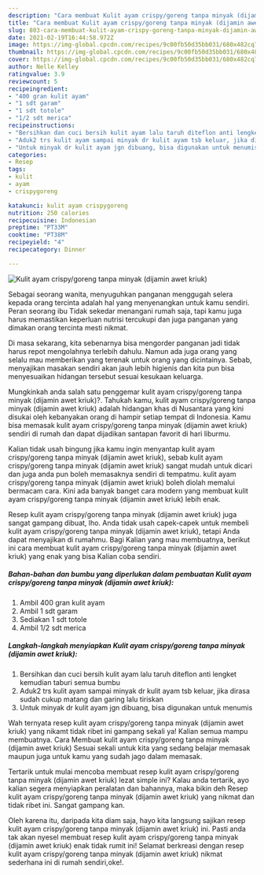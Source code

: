 ```yaml
---
description: "Cara membuat Kulit ayam crispy/goreng tanpa minyak (dijamin awet kriuk) yang lezat dan Mudah Dibuat"
title: "Cara membuat Kulit ayam crispy/goreng tanpa minyak (dijamin awet kriuk) yang lezat dan Mudah Dibuat"
slug: 803-cara-membuat-kulit-ayam-crispy-goreng-tanpa-minyak-dijamin-awet-kriuk-yang-lezat-dan-mudah-dibuat
date: 2021-02-19T16:44:58.972Z
image: https://img-global.cpcdn.com/recipes/9c00fb50d35bb031/680x482cq70/kulit-ayam-crispygoreng-tanpa-minyak-dijamin-awet-kriuk-foto-resep-utama.jpg
thumbnail: https://img-global.cpcdn.com/recipes/9c00fb50d35bb031/680x482cq70/kulit-ayam-crispygoreng-tanpa-minyak-dijamin-awet-kriuk-foto-resep-utama.jpg
cover: https://img-global.cpcdn.com/recipes/9c00fb50d35bb031/680x482cq70/kulit-ayam-crispygoreng-tanpa-minyak-dijamin-awet-kriuk-foto-resep-utama.jpg
author: Nelle Kelley
ratingvalue: 3.9
reviewcount: 5
recipeingredient:
- "400 gran kulit ayam"
- "1 sdt garam"
- "1 sdt totole"
- "1/2 sdt merica"
recipeinstructions:
- "Bersihkan dan cuci bersih kulit ayam lalu taruh diteflon anti lengket kemudian taburi semua bumbu"
- "Aduk2 trs kulit ayam sampai minyak dr kulit ayam tsb keluar, jika dirasa sudah cukup matang dan garing lalu tiriskan"
- "Untuk minyak dr kulit ayam jgn dibuang, bisa digunakan untuk menumis"
categories:
- Resep
tags:
- kulit
- ayam
- crispygoreng

katakunci: kulit ayam crispygoreng 
nutrition: 250 calories
recipecuisine: Indonesian
preptime: "PT33M"
cooktime: "PT38M"
recipeyield: "4"
recipecategory: Dinner

---
```



![Kulit ayam crispy/goreng tanpa minyak (dijamin awet kriuk)](https://img-global.cpcdn.com/recipes/9c00fb50d35bb031/680x482cq70/kulit-ayam-crispygoreng-tanpa-minyak-dijamin-awet-kriuk-foto-resep-utama.jpg)

Sebagai seorang wanita, menyuguhkan panganan menggugah selera kepada orang tercinta adalah hal yang menyenangkan untuk kamu sendiri. Peran seorang ibu Tidak sekedar menangani rumah saja, tapi kamu juga harus memastikan keperluan nutrisi tercukupi dan juga panganan yang dimakan orang tercinta mesti nikmat.

Di masa  sekarang, kita sebenarnya bisa mengorder panganan jadi tidak harus repot mengolahnya terlebih dahulu. Namun ada juga orang yang selalu mau memberikan yang terenak untuk orang yang dicintainya. Sebab, menyajikan masakan sendiri akan jauh lebih higienis dan kita pun bisa menyesuaikan hidangan tersebut sesuai kesukaan keluarga. 



Mungkinkah anda salah satu penggemar kulit ayam crispy/goreng tanpa minyak (dijamin awet kriuk)?. Tahukah kamu, kulit ayam crispy/goreng tanpa minyak (dijamin awet kriuk) adalah hidangan khas di Nusantara yang kini disukai oleh kebanyakan orang di hampir setiap tempat di Indonesia. Kamu bisa memasak kulit ayam crispy/goreng tanpa minyak (dijamin awet kriuk) sendiri di rumah dan dapat dijadikan santapan favorit di hari liburmu.

Kalian tidak usah bingung jika kamu ingin menyantap kulit ayam crispy/goreng tanpa minyak (dijamin awet kriuk), sebab kulit ayam crispy/goreng tanpa minyak (dijamin awet kriuk) sangat mudah untuk dicari dan juga anda pun boleh memasaknya sendiri di tempatmu. kulit ayam crispy/goreng tanpa minyak (dijamin awet kriuk) boleh diolah memalui bermacam cara. Kini ada banyak banget cara modern yang membuat kulit ayam crispy/goreng tanpa minyak (dijamin awet kriuk) lebih enak.

Resep kulit ayam crispy/goreng tanpa minyak (dijamin awet kriuk) juga sangat gampang dibuat, lho. Anda tidak usah capek-capek untuk membeli kulit ayam crispy/goreng tanpa minyak (dijamin awet kriuk), tetapi Anda dapat menyajikan di rumahmu. Bagi Kalian yang mau membuatnya, berikut ini cara membuat kulit ayam crispy/goreng tanpa minyak (dijamin awet kriuk) yang enak yang bisa Kalian coba sendiri.

<!--inarticleads1-->

##### Bahan-bahan dan bumbu yang diperlukan dalam pembuatan Kulit ayam crispy/goreng tanpa minyak (dijamin awet kriuk):

1. Ambil 400 gran kulit ayam
1. Ambil 1 sdt garam
1. Sediakan 1 sdt totole
1. Ambil 1/2 sdt merica




<!--inarticleads2-->

##### Langkah-langkah menyiapkan Kulit ayam crispy/goreng tanpa minyak (dijamin awet kriuk):

1. Bersihkan dan cuci bersih kulit ayam lalu taruh diteflon anti lengket kemudian taburi semua bumbu
1. Aduk2 trs kulit ayam sampai minyak dr kulit ayam tsb keluar, jika dirasa sudah cukup matang dan garing lalu tiriskan
1. Untuk minyak dr kulit ayam jgn dibuang, bisa digunakan untuk menumis




Wah ternyata resep kulit ayam crispy/goreng tanpa minyak (dijamin awet kriuk) yang nikamt tidak ribet ini gampang sekali ya! Kalian semua mampu membuatnya. Cara Membuat kulit ayam crispy/goreng tanpa minyak (dijamin awet kriuk) Sesuai sekali untuk kita yang sedang belajar memasak maupun juga untuk kamu yang sudah jago dalam memasak.

Tertarik untuk mulai mencoba membuat resep kulit ayam crispy/goreng tanpa minyak (dijamin awet kriuk) lezat simple ini? Kalau anda tertarik, ayo kalian segera menyiapkan peralatan dan bahannya, maka bikin deh Resep kulit ayam crispy/goreng tanpa minyak (dijamin awet kriuk) yang nikmat dan tidak ribet ini. Sangat gampang kan. 

Oleh karena itu, daripada kita diam saja, hayo kita langsung sajikan resep kulit ayam crispy/goreng tanpa minyak (dijamin awet kriuk) ini. Pasti anda tak akan nyesel membuat resep kulit ayam crispy/goreng tanpa minyak (dijamin awet kriuk) enak tidak rumit ini! Selamat berkreasi dengan resep kulit ayam crispy/goreng tanpa minyak (dijamin awet kriuk) nikmat sederhana ini di rumah sendiri,oke!.

